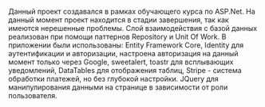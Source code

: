 Данный проект создавался в рамках обучающего курса по ASP.Net. На данный момент проект находится в стадии завершения, так как имеются нерешенные проблемы.
Слой взаимодействия с базой данных реализован при помощи паттернов Repository и Unit Of Work. В приложении были использованы:
Entity Framework Core, Identity для аутентификации и авторизации, настроена авторизация на данный момент только через Google, 
sweetalert, toastr для  всплывающих уведомлений,
DataTables для отображения таблиц,
Stripe - система обработки платежей, но без глубокой настройки.
JQuery для манипулирования данными на странице в зависимости от роли пользователя.
